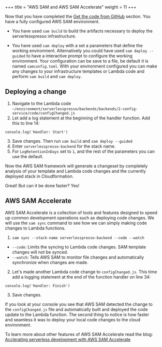 +++
title = "AWS SAM and AWS SAM Accelerate"
weight = 11
+++

Now that you have completed the [Get the code from GitHub](../99-the-code/5-deploy.html) section. You have a fully configured AWS SAM environment.

* You have used `sam build` to build the artifacts necessary to deploy the serverlesspresso infrastructure.

* You have used `sam deploy` with a set a parameters that define the working environment. Alternatively you could have used `sam deploy --guided` to have a interactive prompt to configure the working environment. Your configuration can be save to a file, be default it is named `samconfig.toml`. With your environment configured you can make any changes to your infrastructure templates or Lambda code and perform `sam build` and `sam deploy`. 

## Deploying a change ##
1. Navigate to the Lambda code `~/environment/serverlesspresso/backends/backends/2-config-service/code/configChanged.js`
2. Let add a log statement at the beginning of the handler function. Add this to line 14:
```code
console.log('Handler: Start')
```
3. Save changes. Then run `sam build` and `sam deploy --guided`
4. Enter `serverlesspresso-backend` for the stack name.
5. For `LogRetentionInDays` set to `1`, and the rest of the parameters you can use the default.

Now the AWS SAM framework will generate a changeset by completely analysis of your template and Lambda code changes and the currently deployed stack in Cloudformation.

Great! But can it be done faster? Yes!

## AWS SAM Accelerate ##
AWS SAM Accelerate is a collection of tools and features designed to speed up common development operations such as deploying code changes. We will use the `sam sync` command to see how we can simply making code changes to Lambda functions.

1. `sam sync --stack-name serverlesspresso-backend --code --watch`
* `--code`: Limits the syncing to Lambda code changes. SAM template changes will not be synced.
* `--watch`: Tells AWS SAM to monitor file changes and automatically synchronize when changes are made.
2. Let's made another Lambda code change to `configChanged.js`. This time add a logging statement at the end of the function handler on line 34:
```code
console.log('Handler: Finish')
```
3. Save changes.

If you look at your console you see that AWS SAM detected the change to the `configChanged.js` file and automatically built and deployed the code update to the Lambda function. The second thing to notice is how faster and seamless it was to deploy your local code changes to the cloud environment.

To learn more about other features of AWS SAM Accelerate read the blog: [Acclerating serverless development with AWS SAM Accelerate](https://aws.amazon.com/blogs/compute/accelerating-serverless-development-with-aws-sam-accelerate/)